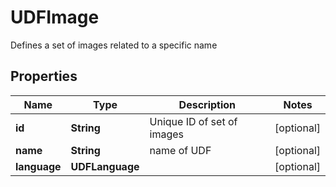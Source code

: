 

# UDFImage

Defines a set of images related to a specific name

## Properties

Name | Type | Description | Notes
------------ | ------------- | ------------- | -------------
**id** | **String** | Unique ID of set of images |  [optional]
**name** | **String** | name of UDF |  [optional]
**language** | **UDFLanguage** |  |  [optional]



